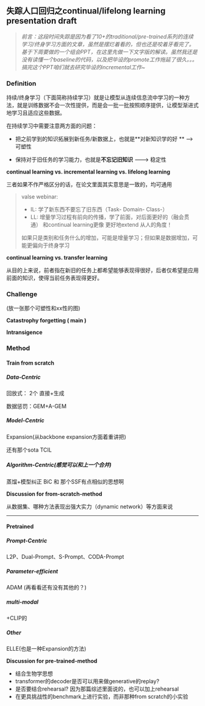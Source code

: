 ## 失踪人口回归之continual/lifelong learning presentation draft



> *前言：这段时间失踪是因为看了10+的traditional/pre-trained系列的连续学习/终身学习方面的文章，虽然是摆烂着看的，但也还是咬着牙看完了。基于下周要做的一个组会PPT，在这里先做一下文字版的解读。虽然我还是没有读懂一个baseline的代码，以及把毕设的promote工作拖延了很久。。。 搞完这个PPT咱们就去研究毕设的incremental工作~*



### Definition

持续/终身学习（下面简称持续学习）就是让模型从连续信息流中学习的一种方法，就是训练数据不会一次性提供，而是会一批一批按照顺序提供，让模型渐进式地学习且适应这些数据。

在持续学习中需要注意两方面的问题：

- 把之前学到的知识拓展到新任务/新数据上，也就是**对新知识学的好 **  --> 可塑性

- 保持对于旧任务的学习能力，也就是**不忘记旧知识**    ---> 稳定性

  

**continual learning vs. incremental learning vs. lifelong learning**

三者如果不作严格区分的话，在论文里面其实意思是一致的，均可通用

> valse webinar: 
>
> - IL: 学了新东西不要忘了旧东西（Task- Domain- Class-）
> - LL: 增量学习过程有前向的传播，学了前面，对后面更好的（融会贯通）  和continual learning更像  更好地extend   从人的角度！ 
>
> 如果只是类别和任务什么的增加，可能是增量学习；但如果是数据增加，可能更偏向于终身学习



**continual learning vs. transfer learning**

从目的上来说，前者指在新旧的任务上都希望能够表现得很好，后者仅希望是应用前面的知识，使得当前任务表现得更好。



### Challenge

(放一张那个可塑性和xx性的图)

**Catastrophy forgetting ( main )**



**Intransigence**



### Method

#### Train from scratch

##### Data-Centric

回放式： 2个  直接+生成

数据惩罚：GEM+A-GEM

##### Model-Centric

Expansion(从backbone expansion方面着重讲把)

还有那个sota  TCIL 

##### Algorithm-Centric(感觉可以和上一个合并)

蒸馏+模型纠正   BiC 和 那个SSF有点相似的思想啊

**Discussion for from-scratch-method**

从数据集、哪种方法表现出强大实力（dynamic network）等方面来说

------

#### Pretrained

##### Prompt-Centric

L2P、Dual-Prompt、S-Prompt、CODA-Prompt

##### Parameter-efficient

ADAM (再看看还有没有其他的？)

##### multi-modal

+CLIP的

##### Other

ELLE(也是一种Expansion的方法)

**Discussion for pre-trained-method**

- 结合生物学思想
- transformer的decoder是否可以用来做generative的replay?
- 是否要结合rehearsal? 因为那篇综述里面说的，也可以加上rehearsal
- 在更具挑战性的benchmark上进行实验，而非那种from scratch的小实验